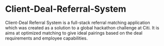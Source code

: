 # Client-Deal-Referral-System

Client-Deal Referral System is a full-stack referral matching application which was created as a solution to a global hackathon challenge at Citi.
It is aims at optimized matching to give ideal pairings based on the deal requirements and employee capabilities.
